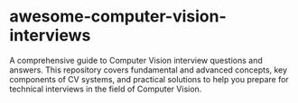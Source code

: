 # awesome-computer-vision-interviews
A comprehensive guide to Computer Vision interview questions and answers. This repository covers fundamental and advanced concepts, key components of CV systems, and practical solutions to help you prepare for technical interviews in the field of Computer Vision.
